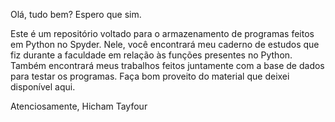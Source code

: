 Olá, tudo bem? Espero que sim.

Este é um repositório voltado para o armazenamento de programas feitos em Python no Spyder. Nele, você encontrará meu caderno de estudos que fiz durante a faculdade em relação às funções presentes no Python. Também encontrará meus trabalhos feitos juntamente com a base de dados para testar os programas. Faça bom proveito do material que deixei disponível aqui.

Atenciosamente, Hicham Tayfour
